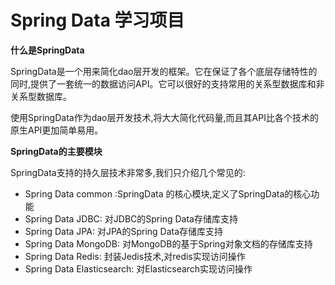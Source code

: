 # Spring Data 学习项目

**什么是SpringData**

SpringData是一个用来简化dao层开发的框架。它在保证了各个底层存储特性的同时,提供了一套统一的数据访问API。它可以很好的支持常用的关系型数据库和非关系型数据库。

使用SpringData作为dao层开发技术,将大大简化代码量,而且其API比各个技术的原生API更加简单易用。

**SpringData的主要模块**

SpringData支持的持久层技术非常多,我们只介绍几个常见的:

- Spring Data common :SpringData 的核心模块,定义了SpringData的核心功能
- Spring Data JDBC: 对JDBC的Spring Data存储库支持
- Spring Data JPA: 对JPA的Spring Data存储库支持
- Spring Data MongoDB: 对MongoDB的基于Spring对象文档的存储库支持
- Spring Data Redis: 封装Jedis技术,对redis实现访问操作
- Spring Data Elasticsearch: 对Elasticsearch实现访问操作


